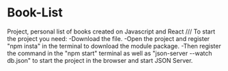 # Book-List
Project, personal list of books created on Javascript and React 
///
To start the project you need:
-Download the file.
-Open the project and register "npm insta" in the terminal to download the module package.
-Then register the command in the "npm start" terminal as well as "json-server --watch db.json" to start the project in the browser and start JSON Server. 
